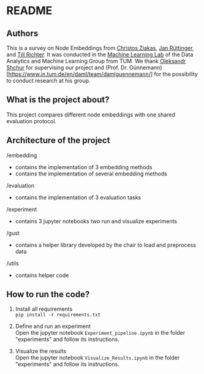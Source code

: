 # README

## Authors
This is a survey on Node Embeddings from [Christos Ziakas](https://www.linkedin.com/in/christos-ziakas-5783079a/), [Jan Rüttinger](https://github.com/JanRuettinger), and [Till Richter](https://www.linkedin.com/in/till-richter-659334157/). It was conducted in the [Machine Learning Lab](https://www.in.tum.de/en/daml/teaching/machine-learning-lab/) of the Data Analytics and Machine Learning Group from TUM.
We thank [Oleksandr Shchur](https://www.in.tum.de/en/daml/team/oleksandr-shchur/) for supervising our project and (Prof. Dr. Günnemann)[https://www.in.tum.de/en/daml/team/damlguennemann/] for the possibility to conduct research at his group.

## What is the project about?
This project compares different node embeddings with one shared evaluation protocol.

## Architecture of the project

/embedding
- contains the implementation of 3 embedding methods
- contains the implementation of several embedding methods

/evaluation
- contains the implementation of 3 evaluation tasks

/experiment
- contains 3 jupyter notebooks two run and visualize experiments

/gust
- contains a helper library developed by the chair to load and preprocess data

/utils
- contains helper code

## How to run the code?
1. Install all requirements  
`pip install -r requirements.txt`

2. Define and run an experiment  
Open the jupyter notebook `Experiment_pipeline.ipynb` in the folder "experiments" and follow its instructions.

3. Visualize the results  
Open the jupyter notebook `Visualize_Results.ipynb` in the folder "experiments" and follow its instructions.
